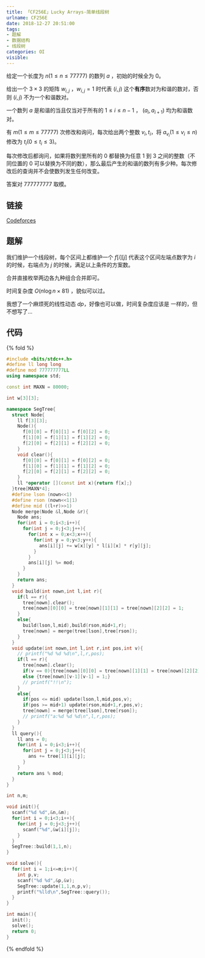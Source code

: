```yaml
---
title: 「CF256E」Lucky Arrays-简单线段树
urlname: CF256E
date: 2018-12-27 20:51:00
tags:
- 题解
- 数据结构
- 线段树
categories: OI
visible:
---
```


给定一个长度为 $n(1 \le n \le 77777)$ 的数列 $a$ ，初始的时候全为 0。

给出一个 $3 \times 3$ 的矩阵 $w_{i,j}$ ，$w_{i,j} = 1$ 时代表 $(i,j)$ 这个**有序**数对为和谐的数对，否则 $(i,j)$ 不为一个和谐数对。

一个数列 $a$ 是和谐的当且仅当对于所有的 $1\le i \le n-1$ ， $(a_i,a_{i+1})$ 均为和谐数对。

有 $m(1\le m \le 77777)$ 次修改和询问，每次给出两个整数 $v_i,t_i$，将 $a_{v_i} (1 \le v_i \le n)$ 修改为 $t_i(0\le t_i \le 3)$。

每次修改后都询问，如果将数列里所有的 $0$ 都替换为任意 $1$ 到 $3$ 之间的整数（不同位置的 $0$ 可以替换为不同的数），那么最后产生的和谐的数列有多少种。每次修改后的查询并不会使数列发生任何改变。

答案对 $777777777$ 取模。

<!-- more -->

## 链接

[Codeforces](https://codeforc.es/contest/256/problem/E)

## 题解

我们维护一个线段树，每个区间上都维护一个 $f[i][j]$ 代表这个区间左端点数字为 $i$ 的时候，右端点为 $j$ 的时候，满足以上条件的方案数。

合并直接枚举两边各九种组合合并即可。

时间复杂度 $O(n \log n \times 81)$ ，貌似可以过。

我想了一个麻烦死的线性动态 $dp$，好像也可以做，时间复杂度应该是 一样的，但不想写了...

## 代码

{% fold %}
```cpp
#include <bits/stdc++.h>
#define ll long long 
#define mod 777777777LL
using namespace std;

const int MAXN = 80000;

int w[3][3];

namespace SegTree{
  struct Node{
    ll f[3][3];
    Node(){
      f[0][0] = f[0][1] = f[0][2] = 0;
      f[1][0] = f[1][1] = f[1][2] = 0;
      f[2][0] = f[2][1] = f[2][2] = 0;
    }
    void clear(){
      f[0][0] = f[0][1] = f[0][2] = 0;
      f[1][0] = f[1][1] = f[1][2] = 0;
      f[2][0] = f[2][1] = f[2][2] = 0;      
    }
    ll *operator [](const int x){return f[x];}
  }tree[MAXN*4];
  #define lson (nown<<1)
  #define rson (nown<<1|1)
  #define mid ((l+r)>>1)
  Node merge(Node &l,Node &r){
    Node ans;
    for(int i = 0;i<3;i++){
      for(int j = 0;j<3;j++){
        for(int x = 0;x<3;x++){
          for(int y = 0;y<3;y++){
            ans[i][j] += w[x][y] * l[i][x] * r[y][j];
          }
        }
        ans[i][j] %= mod;
      }
    }
    return ans;
  }
  void build(int nown,int l,int r){
    if(l == r){
      tree[nown].clear();
      tree[nown][0][0] = tree[nown][1][1] = tree[nown][2][2] = 1;
    }
    else{
      build(lson,l,mid),build(rson,mid+1,r);
      tree[nown] = merge(tree[lson],tree[rson]);
    }
  }
  void update(int nown,int l,int r,int pos,int v){
    // printf("%d %d %d\n",l,r,pos);
    if(l == r){
      tree[nown].clear();
      if(v == 0){tree[nown][0][0] = tree[nown][1][1] = tree[nown][2][2] = 1;}
      else {tree[nown][v-1][v-1] = 1;}
      // printf("!!\n");
    }
    else{
      if(pos <= mid) update(lson,l,mid,pos,v);
      if(pos >= mid+1) update(rson,mid+1,r,pos,v);
      tree[nown] = merge(tree[lson],tree[rson]);
      // printf("a:%d %d %d\n",l,r,pos);
    }
  }
  ll query(){
    ll ans = 0;
    for(int i = 0;i<3;i++){
      for(int j = 0;j<3;j++){
        ans += tree[1][i][j];
      }
    }
    return ans % mod;
  }
}

int n,m;

void init(){
  scanf("%d %d",&n,&m);
  for(int i = 0;i<3;i++){
    for(int j = 0;j<3;j++){
      scanf("%d",&w[i][j]);
    }
  }
  SegTree::build(1,1,n);
}

void solve(){
  for(int i = 1;i<=m;i++){
    int p,v;
    scanf("%d %d",&p,&v);
    SegTree::update(1,1,n,p,v);
    printf("%lld\n",SegTree::query());
  }
}

int main(){
  init();
  solve();
  return 0;
}
```
{% endfold %}

